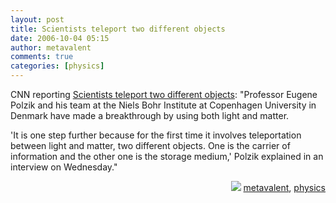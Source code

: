 ```yaml
---
layout: post
title: Scientists teleport two different objects
date: 2006-10-04 05:15
author: metavalent
comments: true
categories: [physics]
---
```

CNN reporting <a href="http://www.cnn.com/2006/TECH/science/10/04/teleportation.reut/index.html">Scientists teleport two different objects</a>: "Professor Eugene Polzik and his team at the Niels Bohr Institute at Copenhagen University in Denmark have made a breakthrough by using both light and matter.

'It is one step further because for the first time it involves teleportation between light and matter, two different objects. One is the carrier of information and the other one is the storage medium,' Polzik explained in an interview on Wednesday."
<!-- Tags -->
<div align="right"><img border="0" src="http://metavalent.info/images/technorati.bug.10x10.jpg" /> <a rel="tag" href="http://technorati.com/tag/metavalent">metavalent</a>, <a rel="tag" href="http://technorati.com/tag/physics">physics</a></div>
<!-- //End Tags -->
